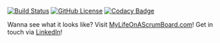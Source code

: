 [![Build Status](https://img.shields.io/travis/jbrunel/MyLifeOnAScrumBoard/master.svg?style=flat-square)](https://travis-ci.org/jbrunel/MyLifeOnAScrumBoard)
[![GitHub License](https://img.shields.io/github/license/jbrunel/MyLifeOnAScrumBoard.svg?style=flat-square)](https://github.com/jbrunel/MyLifeOnAScrumBoard/blob/master/LICENSE)
[![Codacy Badge](https://img.shields.io/codacy/d48b05ffc49b429fae8e72a23e9c8b93/master.svg?style=flat-square)](https://www.codacy.com/app/jb-jeromebrunel/MyLifeOnAScrumBoard)

Wanna see what it looks like? Visit [MyLifeOnAScrumBoard.com](http://MyLifeOnAScrumBoard.com/ "My Life On A Scrum Board")! Get in touch via [LinkedIn](https://fr.linkedin.com/in/jbrunel "LinkedIn")!

